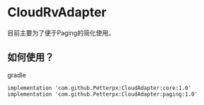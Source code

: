 # CloudRvAdapter

目前主要为了便于Paging的简化使用。


## 如何使用？
gradle

```
implementation 'com.github.Petterpx:CloudAdapter:core:1.0'
implementation 'com.github.Petterpx:CloudAdapter:paging:1.0'
```
